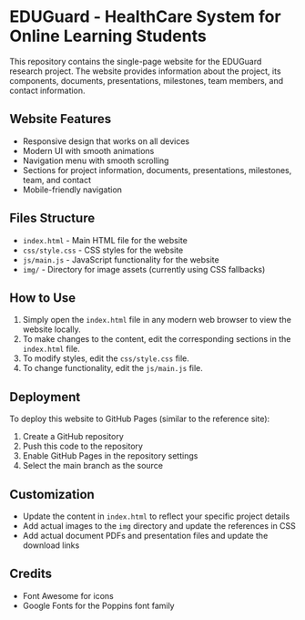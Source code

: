 # EDUGuard - HealthCare System for Online Learning Students

This repository contains the single-page website for the EDUGuard research project. The website provides information about the project, its components, documents, presentations, milestones, team members, and contact information.

## Website Features

- Responsive design that works on all devices
- Modern UI with smooth animations
- Navigation menu with smooth scrolling
- Sections for project information, documents, presentations, milestones, team, and contact
- Mobile-friendly navigation

## Files Structure

- `index.html` - Main HTML file for the website
- `css/style.css` - CSS styles for the website
- `js/main.js` - JavaScript functionality for the website
- `img/` - Directory for image assets (currently using CSS fallbacks)

## How to Use

1. Simply open the `index.html` file in any modern web browser to view the website locally.
2. To make changes to the content, edit the corresponding sections in the `index.html` file.
3. To modify styles, edit the `css/style.css` file.
4. To change functionality, edit the `js/main.js` file.

## Deployment

To deploy this website to GitHub Pages (similar to the reference site):

1. Create a GitHub repository
2. Push this code to the repository
3. Enable GitHub Pages in the repository settings
4. Select the main branch as the source

## Customization

- Update the content in `index.html` to reflect your specific project details
- Add actual images to the `img` directory and update the references in CSS
- Add actual document PDFs and presentation files and update the download links

## Credits

- Font Awesome for icons
- Google Fonts for the Poppins font family
